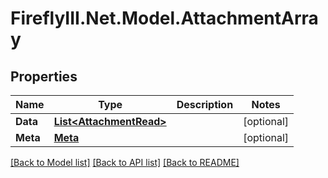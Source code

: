 # FireflyIII.Net.Model.AttachmentArray
## Properties

Name | Type | Description | Notes
------------ | ------------- | ------------- | -------------
**Data** | [**List&lt;AttachmentRead&gt;**](AttachmentRead.md) |  | [optional] 
**Meta** | [**Meta**](Meta.md) |  | [optional] 

[[Back to Model list]](../README.md#documentation-for-models) [[Back to API list]](../README.md#documentation-for-api-endpoints) [[Back to README]](../README.md)

